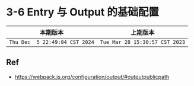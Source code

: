 # 3-6 Entry 与 Output 的基础配置

|本期版本|上期版本
|:---:|:---:
`Thu Dec  5 22:49:04 CST 2024` | `Tue Mar 28 15:30:57 CST 2023`


## Ref

* <https://webpack.js.org/configuration/output/#outputpublicpath>